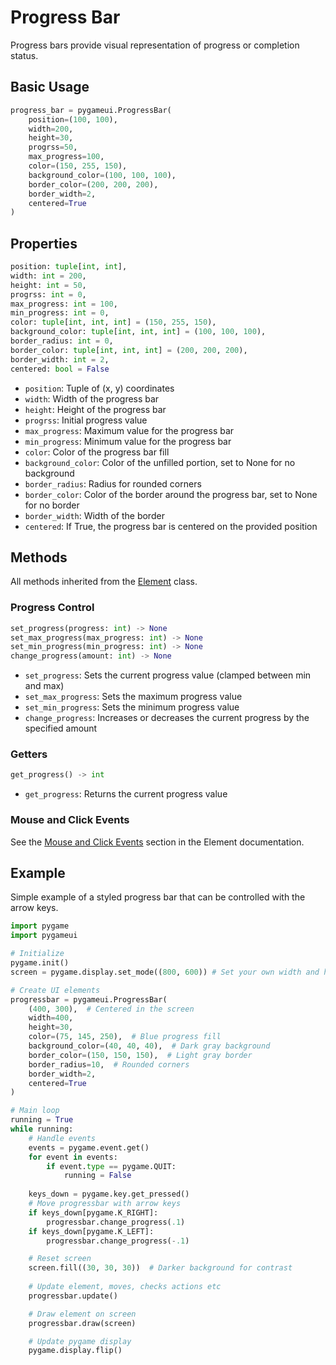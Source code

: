 # Progress Bar

Progress bars provide visual representation of progress or completion status.

## Basic Usage

```python
progress_bar = pygameui.ProgressBar(
    position=(100, 100),
    width=200,
    height=30,
    progrss=50,
    max_progress=100,
    color=(150, 255, 150),
    background_color=(100, 100, 100),
    border_color=(200, 200, 200),
    border_width=2,
    centered=True
)
```

## Properties

```python
position: tuple[int, int],
width: int = 200,
height: int = 50,
progrss: int = 0,
max_progress: int = 100,
min_progress: int = 0,
color: tuple[int, int, int] = (150, 255, 150),
background_color: tuple[int, int, int] = (100, 100, 100),
border_radius: int = 0,
border_color: tuple[int, int, int] = (200, 200, 200),
border_width: int = 2,
centered: bool = False
```

- `position`: Tuple of (x, y) coordinates
- `width`: Width of the progress bar
- `height`: Height of the progress bar
- `progrss`: Initial progress value
- `max_progress`: Maximum value for the progress bar
- `min_progress`: Minimum value for the progress bar
- `color`: Color of the progress bar fill
- `background_color`: Color of the unfilled portion, set to None for no background
- `border_radius`: Radius for rounded corners
- `border_color`: Color of the border around the progress bar, set to None for no border
- `border_width`: Width of the border
- `centered`: If True, the progress bar is centered on the provided position

## Methods
All methods inherited from the [Element](element.md) class.

### Progress Control
```python
set_progress(progress: int) -> None
set_max_progress(max_progress: int) -> None
set_min_progress(min_progress: int) -> None
change_progress(amount: int) -> None
```

- `set_progress`: Sets the current progress value (clamped between min and max)
- `set_max_progress`: Sets the maximum progress value
- `set_min_progress`: Sets the minimum progress value
- `change_progress`: Increases or decreases the current progress by the specified amount

### Getters
```python
get_progress() -> int
```

- `get_progress`: Returns the current progress value

### Mouse and Click Events
See the [Mouse and Click Events](element.md#mouse-and-click-events) section in the Element documentation.

## Example
Simple example of a styled progress bar that can be controlled with the arrow keys.
```python
import pygame
import pygameui

# Initialize
pygame.init()
screen = pygame.display.set_mode((800, 600)) # Set your own width and height

# Create UI elements
progressbar = pygameui.ProgressBar(
    (400, 300),  # Centered in the screen
    width=400,
    height=30,
    color=(75, 145, 250),  # Blue progress fill
    background_color=(40, 40, 40),  # Dark gray background
    border_color=(150, 150, 150),  # Light gray border
    border_radius=10,  # Rounded corners
    border_width=2,
    centered=True
)

# Main loop
running = True
while running:
    # Handle events
    events = pygame.event.get()
    for event in events:
        if event.type == pygame.QUIT:
            running = False
   
    keys_down = pygame.key.get_pressed()
    # Move progressbar with arrow keys
    if keys_down[pygame.K_RIGHT]:
        progressbar.change_progress(.1)
    if keys_down[pygame.K_LEFT]:
        progressbar.change_progress(-.1)

    # Reset screen
    screen.fill((30, 30, 30))  # Darker background for contrast
  
    # Update element, moves, checks actions etc
    progressbar.update()

    # Draw element on screen
    progressbar.draw(screen)

    # Update pygame display
    pygame.display.flip()
```
